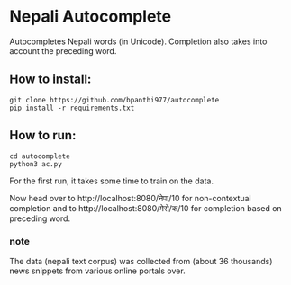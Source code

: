 Nepali Autocomplete 
===

Autocompletes Nepali words (in Unicode). Completion also takes into account the preceding word. 

## How to install:
	
	git clone https://github.com/bpanthi977/autocomplete
	pip install -r requirements.txt
	
## How to run:

	cd autocomplete
	python3 ac.py	

For the first run, it takes some time to train on the data. 

Now head over to http://localhost:8080/नेपा/10 for non-contextual completion
and to http://localhost:8080/मेरो/क/10 for completion based on preceding word.

### note
The data (nepali text corpus) was collected from (about 36 thousands) news snippets from various online portals over.
